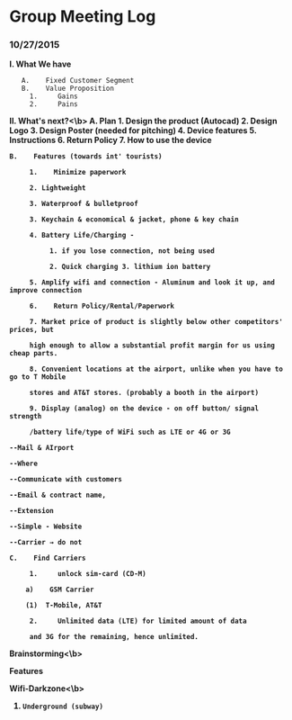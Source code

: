 # Group Meeting Log

<h3>10/27/2015</h3>

<b>I. What We have</b>

       A.    Fixed Customer Segment
       B.    Value Proposition
	     1.     Gains
	     2.     Pains

<b>II. What's next?<\b>
	A.    Plan
	     1.     Design the product (Autocad)
	     2.     Design Logo
	     3.     Design Poster (needed for pitching)
	     4.     Device features
	     5.     Instructions
	     6.     Return Policy
	     7.     How to use the device

	B.    Features (towards int' tourists)

	     1.    Minimize paperwork 

	     2. Lightweight 

	     3. Waterproof & bulletproof 

	     3. Keychain & economical & jacket, phone & key chain 

	     4. Battery Life/Charging - 

	          1. if you lose connection, not being used 

	          2. Quick charging 3. lithium ion battery 

	     5. Amplify wifi and connection - Aluminum and look it up, and improve connection 

	     6.    Return Policy/Rental/Paperwork

	     7. Market price of product is slightly below other competitors' prices, but 

	     high enough to allow a substantial profit margin for us using cheap parts. 

	     8. Convenient locations at the airport, unlike when you have to go to T Mobile 

	     stores and AT&T stores. (probably a booth in the airport) 

	     9. Display (analog) on the device - on off button/ signal strength

	     /battery life/type of WiFi such as LTE or 4G or 3G 

	--Mail & AIrport

	--Where 

	--Communicate with customers 

	--Email & contract name, 

	--Extension 

	--Simple - Website 

	--Carrier → do not 

	C.    Find Carriers

	     1.     unlock sim-card (CD-M)

		a)    GSM Carrier

		(1)  T-Mobile, AT&T

	     2.     Unlimited data (LTE) for limited amount of data 

	     and 3G for the remaining, hence unlimited.

<b>Brainstorming<\b>

Features
 
<b>Wifi-Darkzone<\b>

1.     Underground (subway)
